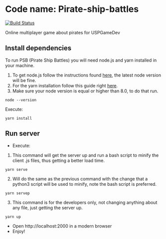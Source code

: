 # Code name: Pirate-ship-battles
[![Build Status](https://travis-ci.org/uspgamedev/Pirate-ship-battles.svg?branch=dev)](https://travis-ci.org/uspgamedev/Pirate-ship-battles)
 
Online multiplayer game about pirates for USPGameDev

## Install dependencies
To run PSB (Pirate Ship Battles) you will need node.js and yarn installed in your machine.
1. To get node.js follow the instructions found [here](https://nodejs.org/en/download/package-manager/), the latest node version will be fine.
2. For the yarn installation follow this guide right [here](https://yarnpkg.com/lang/en/docs/install/#debian-stable).
3. Make sure your node version is equal or higher than 8.0, to do that run.
```
node --version
```
Execute:
```
yarn install
```

## Run server
* Execute:
1. This command will get the server up and run a bash script to minify the client .js files, thus getting a better load time.
```
yarn serve
```
2. Will do the same as the previous command with the change that a python3 script will be used to minify, note the bash script is preferred.
```
yarn servep
```
3. This command is for the developers only, not changing anything about any file, just getting the server up.
```
yarn up
```


* Open http://localhost:2000 in a modern browser
* Enjoy!

